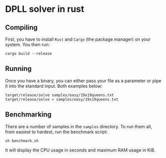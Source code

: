 DPLL solver in rust
===

Compiling
---
First, you have to install `Rust` and `Cargo` (the package manager) on your system. You then run:
 
```
cargo build --release
```

Running
---
Once you have a binary, you can either pass your file as a parameter or pipe it into the standard input. Both examples below:
```
target/release/solve samples/easy/19x19queens.txt
target/release/solve < samples/easy/19x19queens.txt
```

Benchmarking
---
There are a number of samples in the `samples` directory. To run them all, from easiest to hardest, run the benchmark script:
```
sh benchmark.sh
```
It will display the CPU usage in seconds and maximum RAM usage in KiB.
